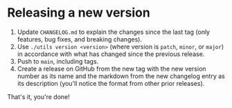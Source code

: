# Releasing a new version

1. Update `CHANGELOG.md` to explain the changes since the last tag (only features, bug fixes, and breaking changes).
1. Use `./utils version <version>` (where version is `patch`, `minor`, or `major`) in accordance with what has changed since the previous release.
4. Push to `main`, including tags.
5. Create a release on GitHub from the new tag with the new version number as its name and the markdown from the new changelog entry as its description (you'll notice the format from other prior releases).

That's it, you're done!
